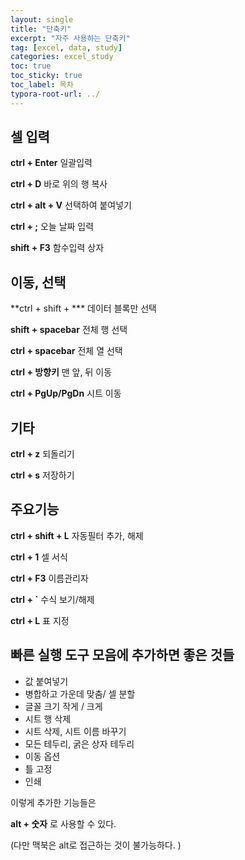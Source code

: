 ```yaml
---
layout: single
title: "단축키"
excerpt: "자주 사용하는 단축키"
tag: [excel, data, study]
categories: excel_study
toc: true
toc_sticky: true
toc_label: 목차
typora-root-url: ../
---
```


## 셀 입력

**ctrl + Enter** 일괄입력

**ctrl + D** 바로 위의 행 복사

**ctrl + alt + V** 선택하여 붙여넣기

**ctrl + ;** 오늘 날짜 입력

**shift + F3** 함수입력 상자



## 이동, 선택

**ctrl + shift + *** 데이터 블록만 선택

**shift + spacebar** 전체 행 선택

**ctrl + spacebar** 전체 열 선택

**ctrl + 방향키** 맨 앞, 뒤 이동

**ctrl + PgUp/PgDn** 시트 이동



## 기타

**ctrl + z** 되돌리기

**ctrl + s** 저장하기



## 주요기능

**ctrl + shift + L** 자동필터 추가, 해제

**ctrl + 1** 셀 서식

**ctrl + F3** 이름관리자

**ctrl + `** 수식 보기/해제

**ctrl + L** 표 지정





## 빠른 실행 도구 모음에 추가하면 좋은 것들 

- 값 붙여넣기
- 병합하고 가운데 맞춤/ 셀 분할
- 글꼴 크기 작게 / 크게
- 시트 행 삭제
- 시트 삭제, 시트 이름 바꾸기
- 모든 테두리, 굵은 상자 테두리
- 이동 옵션
- 틀 고정
- 인쇄 



이렇게 추가한 기능들은 

 **alt + 숫자** 로 사용할 수 있다. 

(다만 맥북은 alt로 접근하는 것이 불가능하다. )

